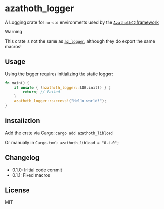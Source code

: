 # azathoth_logger

A Logging crate for `no-std` environments used by the [`AzathothC2` framework](https://github.com/AzathothC2)

> [!WARNING]
> This crate is not the same as [`az_logger`](https://crates.io/crates/az_logger), although they do export the same macros!

## Usage
Using the logger requires initializing the static logger:

```rust
fn main() {
    if unsafe { !azathoth_logger::LOG.init() } {
        return; // Failed
    }
    azathoth_logger::success!("Hello world!");
}
```

## Installation
Add the crate via Cargo:
```cargo add azathoth_libload```

Or manually in `Cargo.toml`: ```azathoth_libload = "0.1.0";```

## Changelog

* 0.1.0: Initial code commit
* 0.1.1: Fixed macros

## License
MIT